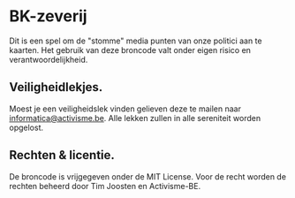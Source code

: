 # BK-zeverij

Dit is een spel om de "stomme" media punten van onze politici aan te kaarten. Het gebruik van deze broncode valt onder eigen risico en verantwoordelijkheid.

## Veiligheidlekjes.

Moest je een veiligheidslek vinden gelieven deze te mailen naar informatica@activisme.be.
Alle lekken zullen in alle sereniteit worden opgelost.

## Rechten & licentie.

De broncode is vrijgegeven onder de MIT License. Voor de recht worden de rechten beheerd door Tim Joosten en Activisme-BE.
